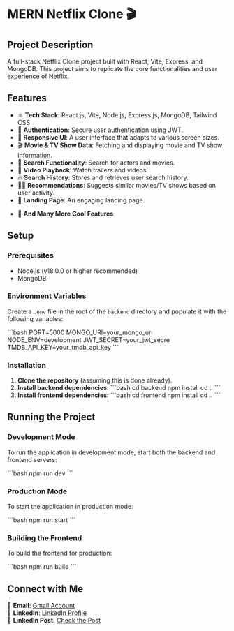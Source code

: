 # MERN Netflix Clone 🎬

## Project Description

A full-stack Netflix Clone project built with React, Vite, Express, and MongoDB. This project aims to replicate the core functionalities and user experience of Netflix.

## Features

*   ⚛️ **Tech Stack**: React.js, Vite, Node.js, Express.js, MongoDB, Tailwind CSS
*   🔐 **Authentication**: Secure user authentication using JWT.
*   📱 **Responsive UI**: A user interface that adapts to various screen sizes.
*   🎬 **Movie & TV Show Data**: Fetching and displaying movie and TV show information.
*   🔎 **Search Functionality**: Search for actors and movies.
*   🎥 **Video Playback**: Watch trailers and videos.
*   🔥 **Search History**: Stores and retrieves user search history.
*   🐱‍👤 **Recommendations**: Suggests similar movies/TV shows based on user activity.
*   💙 **Landing Page**: An engaging landing page.
<!-- *   🌐 **Deployment**: Information about deployment (if applicable, though not explicitly detailed in provided files). -->
*   🚀 **And Many More Cool Features**

## Setup

### Prerequisites

*   Node.js (v18.0.0 or higher recommended)
*   MongoDB

### Environment Variables

Create a `.env` file in the root of the `backend` directory and populate it with the following variables:

\`\`\`bash
PORT=5000
MONGO_URI=your_mongo_uri
NODE_ENV=development
JWT_SECRET=your_jwt_secre
TMDB_API_KEY=your_tmdb_api_key
\`\`\`

### Installation

1.  **Clone the repository** (assuming this is done already).
2.  **Install backend dependencies**:
    \`\`\`bash
    cd backend
    npm install
    cd ..
    \`\`\`
3.  **Install frontend dependencies**:
    \`\`\`bash
    cd frontend
    npm install
    cd ..
    \`\`\`

## Running the Project

### Development Mode

To run the application in development mode, start both the backend and frontend servers:

\`\`\`bash
npm run dev
\`\`\`

### Production Mode

To start the application in production mode:

\`\`\`bash
npm run start
\`\`\`

### Building the Frontend

To build the frontend for production:

\`\`\`bash
npm run build
\`\`\`

## Connect with Me

📧 **Email**: [Gmail Account](samarthmule7276@gmail.com)  
💼 **LinkedIn**: [LinkedIn Profile](https://www.linkedin.com/in/samarthcreation-samarth-mule/)   
📢 **LinkedIn Post**: [Check the Post](https://www.linkedin.com/posts/samarthcreation-samarth-mule_netflix-clone-mern-stack-project-frontend-activity-7289539781393342464-l0si?utm_source=share&utm_medium=member_desktop)
